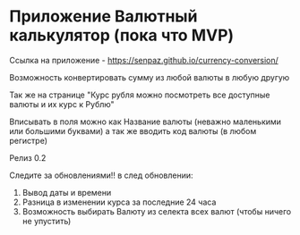 # Приложение Валютный калькулятор (пока что MVP)

Ссылка на приложение - https://senpaz.github.io/currency-conversion/

Возможность конвертировать сумму из любой валюты в любую другую

Так же на странице "Курс рубля можно посмотреть все доступные валюты и их курс к Рублю"

Вписывать в поля можно как Название валюты (неважно маленькими или большими буквами) а так же вводить код валюты (в любом регистре)

Релиз 0.2 

Следите за обновлениями!! в след обновлении:

1) Вывод даты и времени
2) Разница в изменении курса за последние 24 часа
3) Возможность выбирать Валюту из селекта всех валют (чтобы ничего не упустить)
